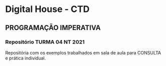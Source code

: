 # Digital House - CTD
## PROGRAMAÇÃO IMPERATIVA
### Repositório TURMA 04 NT 2021

Repositória com os exemplos trabalhados em sala de aula para CONSULTA e prática individual.
